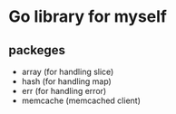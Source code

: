 
# Go library for myself

## packeges
- array (for handling slice)
- hash (for handling map)
- err (for handling error)
- memcache (memcached client)